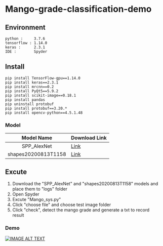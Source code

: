 # Mango-grade-classification-demo
## Environment
```
python :     3.7.6
tensorflow : 1.14.0
keras :      2.3.1
IDE :        Spyder
```
## Install
```
pip install TensorFlow-gpu==1.14.0
pip install keras==2.3.1
pip install mrcnn==0.2
pip install PyQt5==5.9.2
pip install scikit-image==0.18.1
pip install pandas
pip uninstall protobuf
pip install protobuf==3.20.*
pip install opencv-python==4.5.1.48
```
### Model
| Model Name           | Download Link    |
|:--------------------:| ---------------  |
| SPP_AlexNet          | [Link](http://ncyusclab.synology.me/mango/model/SPP_AlexNet.zip)|
| shapes20200813T1158  | [Link](http://ncyusclab.synology.me/mango/model/shapes20200813T1158.zip)|

## Excute
1. Download the "SPP_AlexNet" and "shapes20200813T1158" models and place them to "logs" folder
2. Open Spyder
3. Excute "Mango_sys.py"
4. Click "choose file" and choose test image folder
5. Click "check", detect the mango grade and generate a txt to record result

### Demo
[![IMAGE ALT TEXT](http://img.youtube.com/vi/g52fmQ8ifak/0.jpg)](https://www.youtube.com/watch?v=g52fmQ8ifak "Mango grade classification demo")
